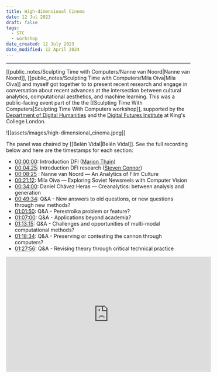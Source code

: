 ```yaml
---
title: High-dimensional Cinema
date: 12 Jul 2023
draft: false
tags:
  - STC
  - workshop
date_created: 12 July 2023
date_modified: 12 April 2024
---
```

---

[[public_notes/Sculpting Time with Computers/Nanne van Noord|Nanne van Noord]], [[public_notes/Sculpting Time with Computers/Mila Oiva|Mila Oiva]] and myself got together to to present recent research and engage in conversation about recent advances at the intersection between cultural analytics, computational aesthetics, and machine learning. This was a public-facing event part of the the [[Sculpting Time With Computers|Sculpting Time With Computers workshop]], supported by the [Department of Digital Humanities](https://www.kcl.ac.uk/ddh) and the [Digital Futures Institute](https://www.kcl.ac.uk/dfi) at King's College London.

![[assets/images/high-dimensional_cinema.jpeg]]

The panel was chaired by [[Belén Vidal|Belén Vidal]]. See the full recording below and here are the timestamps for each section:

- [00:00:00](https://www.youtube.com/watch?v=sJmBGM68FU8&t=0s): Introduction DFI ([Marion Thain](https://www.kcl.ac.uk/people/professor-marion-thain))
- [00:04:25](https://www.youtube.com/watch?v=sJmBGM68FU8&t=265s): Introduction DFI research ([Steven Connor](https://www.kcl.ac.uk/people/steven-connor)) 
- [00:08:25](https://www.youtube.com/watch?v=sJmBGM68FU8&t=505s) : Nanne van Noord ― An Analytics of Film Culture
- [00:21:12](https://www.youtube.com/watch?v=sJmBGM68FU8&t=1272s): Mila Oiva ― Exploring Soviet Newsreels with Computer Vision
- [00:34:00](https://www.youtube.com/watch?v=sJmBGM68FU8&t=2040s): Daniel Chávez Heras ― Creanalytics: between analysis and generation
-  [00:49:34](https://www.youtube.com/watch?v=sJmBGM68FU8&t=2974s): Q&A - New answers to old questions, or new questions through new methods?
- [01:01:50](https://www.youtube.com/watch?v=sJmBGM68FU8&t=3710s): Q&A - Perestroika problem or feature?
- [01:07:00](https://www.youtube.com/watch?v=sJmBGM68FU8&t=4020s): Q&A - Applications beyond academia? 
- [01:13:15](https://www.youtube.com/watch?v=sJmBGM68FU8&t=4395s): Q&A - Challenges and opportunities of multi-modal computational methods? 
- [01:18:34](https://www.youtube.com/watch?v=sJmBGM68FU8&t=4714s): Q&A - Preserving or contesting the cannon through computers?
- [01:27:56](https://www.youtube.com/watch?v=sJmBGM68FU8&t=5276s): Q&A - Revising theory through critical technical practice

<iframe width="560" height="315" src="https://www.youtube.com/embed/sJmBGM68FU8" title="YouTube video player" frameborder="0" allow="accelerometer; autoplay; clipboard-write; encrypted-media; gyroscope; picture-in-picture; web-share" allowfullscreen></iframe>


